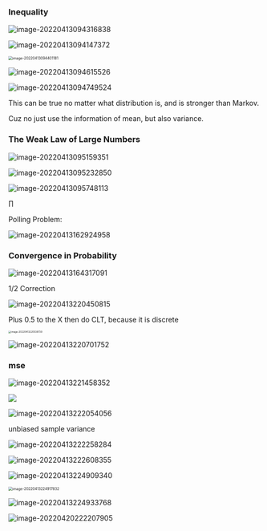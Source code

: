 ### Inequality

![image-20220413094316838](https://ik.imagekit.io/haochen/Typora/image-20220413094316838.png)

![image-20220413094147372](https://ik.imagekit.io/haochen/Typora/image-20220413094147372.png)

<img src="https://ik.imagekit.io/haochen/Typora/image-20220413094401181.png" alt="image-20220413094401181" style="zoom:50%;" />



![image-20220413094615526](https://ik.imagekit.io/haochen/Typora/image-20220413094615526.png)

![image-20220413094749524](https://ik.imagekit.io/haochen/Typora/image-20220413094749524.png)



This can be true no matter what distribution is, and is stronger than Markov.

Cuz no just use the information of mean, but also variance.

### The Weak Law of Large Numbers

![image-20220413095159351](https://ik.imagekit.io/haochen/Typora/image-20220413095159351.png)

![image-20220413095232850](https://ik.imagekit.io/haochen/Typora/image-20220413095232850.png)

![image-20220413095748113](https://ik.imagekit.io/haochen/Typora/image-20220413095748113.png)

$\prod$

Polling Problem:

![image-20220413162924958](https://ik.imagekit.io/haochen/Typora/image-20220413162924958.png)

### Convergence in Probability

![image-20220413164317091](https://ik.imagekit.io/haochen/Typora/image-20220413164317091.png)

1/2 Correction

![image-20220413220450815](https://ik.imagekit.io/haochen/Typora/image-20220413220450815.png)

Plus 0.5 to the X then do CLT, because it is discrete

<img src="https://ik.imagekit.io/haochen/Typora/image-20220413220538739.png" alt="image-20220413220538739" style="zoom:33%;" />

![image-20220413220701752](https://ik.imagekit.io/haochen/Typora/image-20220413220701752.png)

### mse

![image-20220413221458352](https://ik.imagekit.io/haochen/Typora/image-20220413221458352.png)

![](https://ik.imagekit.io/haochen/Typora/image-20220413221727499.png)

![image-20220413222054056](https://ik.imagekit.io/haochen/Typora/image-20220413222054056.png)

unbiased sample variance

![image-20220413222258284](https://ik.imagekit.io/haochen/Typora/image-20220413222258284.png)

![image-20220413222608355](https://ik.imagekit.io/haochen/Typora/image-20220413222608355.png)

![image-20220413224909340](https://ik.imagekit.io/haochen/Typora/image-20220413224909340.png)

<img src="https://ik.imagekit.io/haochen/Typora/image-20220413224917832.png" alt="image-20220413224917832" style="zoom:50%;" />

![image-20220413224933768](https://ik.imagekit.io/haochen/Typora/image-20220413224933768.png)

![image-20220420222207905](https://ik.imagekit.io/haochen/Typora/image-20220420222207905.png)